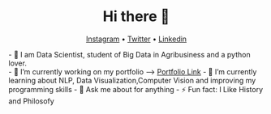 <h1 align="center">Hi there 👋</h1>

<p align="center">
  <a href="https://www.instagram.com/raislervoigt/">Instagram</a> •
  <a href="https://twitter.com/VoigtRaisler">Twitter</a> •
  <a href="https://www.linkedin.com/in/raisler-voigt7/">Linkedin</a>
</p>
- 🔭 I am Data Scientist, student of Big Data in Agribusiness and a python lover. <br>
- 🔭 I’m currently working on my portfolio --> <a href='https://github.com/Raisler/DataScience_Portfolio'>Portfolio Link</a>
- 🌱 I’m currently learning about NLP, Data Visualization,Computer Vision and improving my programming skills 
- 💬 Ask me about for anything 
- ⚡ Fun fact: I Like History and Philosofy


